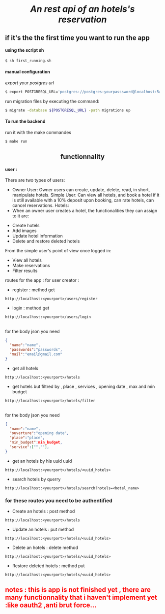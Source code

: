 <h1 align="center"> <i>An rest api of an hotels's reservation </i></h1>

## if it's the the first time you want to run the app

#### using the script sh

```bash
$ sh first_running.sh
```

#### manual configuration

<i> export your postgres url </i>

```bash
$ export POSTGRESQL_URL='postgres://postgres:yourpasssword@localhost:5432/the_name_of_the_db?sslmode=disable'
```

<p>  run migration files by executing the command: </p>

```bash
$ migrate -database ${POSTGRESQL_URL} -path migrations up
```

#### To run the backend

<p> run it with the make commandes </p>

```bash
$ make run
```

<h2 align="center"> functionnality </h2>

#### user :

There are two types of users:

* Owner User: Owner users can create, update, delete, read, in short, manipulate hotels.
Simple User: Can view all hotels, and book a hotel if it is still available with a 10% deposit upon booking, can rate hotels, can cancel reservations.
Hotels:
* When an owner user creates a hotel, the functionalities they can assign to it are:

- Create hotels
- Add images
- Update hotel information
- Delete and restore deleted hotels

From the simple user's point of view once logged in:

- View all hotels
- Make reservations
- Filter results


routes for the app : 
for user creator :  
- register : method get 
```
http://localhost:<yourport>/users/register
```
- login : method get
```
http://localhost:<yourport>/users/login
```
<br> for the body json you need </br>
``` json
{
  "name":"name",
  "passwords":"passwords",
  "mail":"email@gmail.com"
}
```
- get all hotels
```
http://localhost:<yourport>/hotels
```
- get hotels but filtred by , place , services , opening date ,  max and min budget
 ```
http://localhost:<yourport>/hotels/filter
```
<br> for the body json you need  </br>
``` json
{
  "name":"name",
  "ouverture":"opening date",
  "place":"place",
  "min_budget":min_budget,
  "service":["",""],
}
```
- get an hotels by his uuid uuid
```
http://localhost:<yourport>/hotels/<uuid_hotels>
```
- search hotels by querry
```
http://localhost:<yourport>/hotels/search?hotels=<hotel_name>
```
### for these routes you need to be authentified

- Create an hotels : post method
```
http://localhost:<yourport>/hotels
```
- Update an hotels : put method
```
http://localhost:<yourport>/hotels/<uuid_hotels>
```
- Delete an hotels : delete method
```
http://localhost:<yourport>/hotels/<uuid_hotels>
``` 
- Restore deleted hotels : method put
```
http://localhost:<yourport>/hotels/<uuid_hotels>
```
<h2 style="color:red;"> notes : this is app is not finished yet , there are many functionnality that i haven't implement yet :like oauth2 ,anti brut force...  </h2>
















